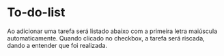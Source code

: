 # To-do-list

Ao adicionar uma tarefa será listado abaixo com a primeira letra maiúscula automaticamente.
Quando clicado no checkbox, a tarefa será riscada, dando a entender que foi realizada.

